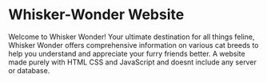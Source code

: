 # Whisker-Wonder Website
Welcome to Whisker Wonder! Your ultimate destination for all things feline, Whisker Wonder offers comprehensive information on various cat breeds to help you understand and appreciate your furry friends better. A website made purely with HTML CSS and JavaScript and doesnt include any server or database.
